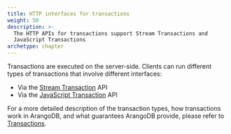 ```yaml
---
title: HTTP interfaces for transactions
weight: 50
description: >-
  The HTTP APIs for transactions support Stream Transactions and
  JavaScript Transactions
archetype: chapter
---
```

Transactions are executed on the server-side.
Clients can run different types of transactions that involve different interfaces:

- Via the [Stream Transaction](stream-transactions.md) API
- Via the [JavaScript Transaction](javascript-transactions.md) API

For a more detailed description of the transaction types, how transactions work
in ArangoDB, and what guarantees ArangoDB provide, please refer to
[Transactions](../../core-topics/transactions/_index.md). 
